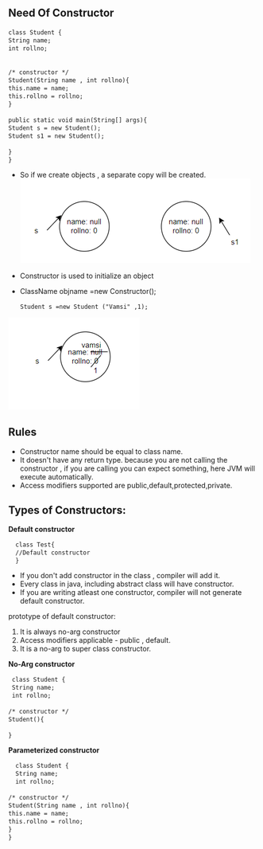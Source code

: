 ## Need Of Constructor

    class Student {
    String name;
    int rollno;
    

    /* constructor */
    Student(String name , int rollno){
    this.name = name;
    this.rollno = rollno;
    }

    public static void main(String[] args){
    Student s = new Student();
    Student s1 = new Student();

    }
    }
* So if we create objects , a separate copy will be created.
![constructors.PNG](constructors.PNG)
* Constructor is used to initialize an object
* ClassName objname =new Constructor();

      Student s =new Student ("Vamsi" ,1);

![c1.png](c1.png)

## Rules
* Constructor name should be equal to class name.
* It doesn't have any return type. because you are not calling the constructor , if you are calling you can expect something, here JVM will execute automatically.
* Access modifiers supported are public,default,protected,private.


## Types of Constructors:
**Default constructor**

      class Test{
      //Default constructor
      }
* If you don't add constructor in the class , compiler will add it.
* Every class in java, including abstract class will have constructor.
* If you are writing atleast one constructor, compiler will not generate default constructor.

prototype of default constructor:
1. It is always no-arg constructor
2. Access modifiers applicable - public , default.
3. It is a no-arg to super class constructor.

**No-Arg constructor**

     class Student {
     String name;
     int rollno;

    /* constructor */
    Student(){
    
    }

**Parameterized constructor**

      class Student {
      String name;
      int rollno;

    /* constructor */
    Student(String name , int rollno){
    this.name = name;
    this.rollno = rollno;
    }
    }